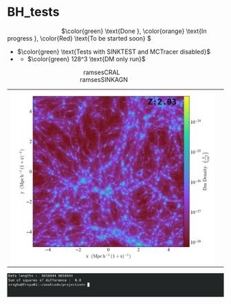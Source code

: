 # BH_tests

&nbsp;&nbsp;&nbsp;&nbsp;&nbsp;&nbsp;&nbsp;&nbsp;&nbsp;&nbsp;&nbsp;&nbsp;&nbsp;&nbsp;
&nbsp;&nbsp;&nbsp;&nbsp;&nbsp;&nbsp;&nbsp;&nbsp;&nbsp;&nbsp;&nbsp;&nbsp;&nbsp;&nbsp;
&nbsp; $\color{green} \text{Done  }, \color{orange} \text{In progress  }, \color{Red} \text{To be started soon} $

+ $\color{green} \text{Tests with SINKTEST and MCTracer disabled}$
+ + $\color{green} 128^3 \text{DM only run}$
    
&nbsp;&nbsp;&nbsp;&nbsp;&nbsp;&nbsp;&nbsp;&nbsp;&nbsp;&nbsp;&nbsp;&nbsp;&nbsp;&nbsp;&nbsp;&nbsp;&nbsp;&nbsp;&nbsp;&nbsp;&nbsp;&nbsp;&nbsp;&nbsp;
&nbsp;&nbsp;&nbsp;&nbsp;&nbsp;&nbsp;&nbsp;&nbsp;&nbsp;&nbsp;&nbsp;&nbsp;&nbsp;&nbsp;&nbsp;&nbsp;&nbsp;&nbsp;&nbsp;  ramsesCRAL
&nbsp;&nbsp;&nbsp;&nbsp;&nbsp;&nbsp;&nbsp;&nbsp;&nbsp;&nbsp;&nbsp;&nbsp;&nbsp;&nbsp;&nbsp;&nbsp;&nbsp;&nbsp;&nbsp;&nbsp;&nbsp;&nbsp;&nbsp;&nbsp;
&nbsp;&nbsp;&nbsp;&nbsp;&nbsp;&nbsp;&nbsp;&nbsp;&nbsp;&nbsp;&nbsp;&nbsp;&nbsp;&nbsp;&nbsp;&nbsp;&nbsp;&nbsp;&nbsp;&nbsp;&nbsp;&nbsp;&nbsp;&nbsp;
&nbsp;&nbsp;&nbsp;&nbsp;&nbsp;&nbsp;&nbsp;&nbsp;&nbsp;&nbsp;&nbsp;&nbsp;&nbsp;&nbsp;&nbsp;&nbsp;&nbsp;&nbsp;&nbsp;&nbsp;&nbsp;&nbsp;&nbsp;&nbsp;
&nbsp;&nbsp;&nbsp;&nbsp;&nbsp;&nbsp;&nbsp;&nbsp;&nbsp;&nbsp;&nbsp;&nbsp;&nbsp;&nbsp;&nbsp;&nbsp;&nbsp; ramsesSINKAGN 


<table style="width: 100%;">
  <tr>
    <td style="width: 100%;">
      <img src="dmdens_z_cral.png" alt="" width="600" />
    </td>
    <td>
      <img src="dmdens_z_SINKAGN.png" alt="" width="600" />
    </td>
  </tr>
</table>

![alt text](test_0_diff.png)

